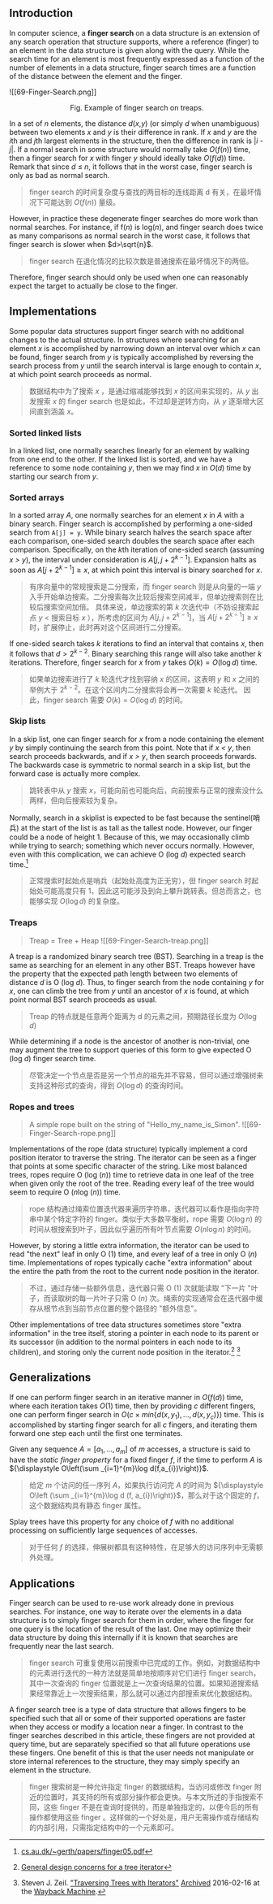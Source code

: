 
## Introduction

In computer science, a **finger search** on a data structure is an extension of any search operation that structure supports, where a reference (finger) to an element in the data structure is given along with the query. While the search time for an element is most frequently expressed as a function of the number of elements in a data structure, finger search times are a function of the distance between the element and the finger.

![[69-Finger-Search.png]]
<center>Fig. Example of finger search on treaps.</center>

In a set of _n_ elements, the distance _d_(_x_,_y_) (or simply _d_ when unambiguous) between two elements _x_ and _y_ is their difference in rank. If _x_ and _y_ are the *i*th and *j*th largest elements in the structure, then the difference in rank is |_i_ - _j_|. If a normal search in some structure would normally take $O (f (n))$ time, then a finger search for _x_ with finger _y_ should ideally take $O (f (d))$ time. Remark that since _d_ ≤ _n_, it follows that in the worst case, finger search is only as bad as normal search.
> finger search 的时间复杂度与查找的两目标的连线距离 d 有关，在最坏情况下可能达到 $O (f(n))$ 量级。

However, in practice these degenerate finger searches do more work than normal searches. For instance, if f(_n_) is log(_n_), and finger search does twice as many comparisons as normal search in the worst case, it follows that finger search is slower when $d>\sqrt{n}$.
> finger search 在退化情况的比较次数是普通搜索在最坏情况下的两倍。

Therefore, finger search should only be used when one can reasonably expect the target to actually be close to the finger.

## Implementations

Some popular data structures support finger search with no additional changes to the actual structure. In structures where searching for an element _x_ is accomplished by narrowing down an interval over which _x_ can be found, finger search from _y_ is typically accomplished by reversing the search process from _y_ until the search interval is large enough to contain _x_, at which point search proceeds as normal.
> 数据结构中为了搜索 *x* ，是通过缩减能够找到 *x* 的区间来实现的，从 *y* 出发搜索 *x* 的 finger search 也是如此，不过却是逆转方向，从 *y* 逐渐增大区间直到涵盖 *x*。

### Sorted linked lists

In a linked list, one normally searches linearly for an element by walking from one end to the other. If the linked list is sorted, and we have a reference to some node containing _y_, then we may find _x_ in $O (d)$ time by starting our search from _y_.

### Sorted arrays

In a sorted array _A_, one normally searches for an element _x_ in _A_ with a binary search. Finger search is accomplished by performing a one-sided search from `A[j] = y`. While binary search halves the search space after each comparison, one-sided search doubles the search space after each comparison. Specifically, on the *k*th iteration of one-sided search (assuming _x > y_), the interval under consideration is $A[j, j+2^{k-1}]$. Expansion halts as soon as $A[j + 2^{k-1}] \ge x$, at which point this interval is binary searched for _x_.
> 有序向量中的常规搜索是二分搜索，而 finger search 则是从向量的一端 *y* 入手开始单边搜索。二分搜索每次比较后搜索空间减半，但单边搜索则在比较后搜索空间加倍。
> 具体来说，单边搜索的第 *k* 次迭代中（不妨设搜索起点 *y* < 搜索目标 *x* ），所考虑的区间为 $A[j,j+2^{k-1}]$，当 $A[j+2^{k-1}] \ge x$ 时，扩展停止，此时再对这个区间进行二分搜索。

If one-sided search takes _k_ iterations to find an interval that contains _x_, then it follows that $d > 2^{k-2}$. Binary searching this range will also take another _k_ iterations. Therefore, finger search for _x_ from _y_ takes $O (k) = O (\log d)$ time.
> 如果单边搜索进行了 *k* 轮迭代才找到容纳 *x* 的区间，这表明 *y* 和 *x* 之间的举例大于 $2^{k-2}$。在这个区间内二分搜索将会再一次需要 *k* 轮迭代。
> 因此，finger search 需要 $O (k)=O (\log d)$ 的时间。

### Skip lists

In a skip list, one can finger search for _x_ from a node containing the element _y_ by simply continuing the search from this point. Note that if _x < y_, then search proceeds backwards, and if _x > y_, then search proceeds forwards. The backwards case is symmetric to normal search in a skip list, but the forward case is actually more complex.
> 跳转表中从 *y* 搜索 *x*，可能向前也可能向后，向前搜索与正常的搜索没什么两样，但向后搜索较为复杂。

Normally, search in a skiplist is expected to be fast because the sentinel(哨兵) at the start of the list is as tall as the tallest node. However, our finger could be a node of height 1. Because of this, we may occasionally climb while trying to search; something which never occurs normally. However, even with this complication, we can achieve O (log _d_) expected search time.[^1]
> 正常搜索时起始点是哨兵（起始处高度为正无穷），但 finger search 时起始处可能高度只有 1，因此这可能涉及到向上攀升跳转表。但总而言之，也能够实现 $O(\log d)$ 的复杂度。

### Treaps
> Treap = Tree + Heap
> ![[69-Finger-Search-treap.png]]

A treap is a randomized binary search tree (BST). Searching in a treap is the same as searching for an element in any other BST. Treaps however have the property that the expected path length between two elements of distance _d_ is O (log _d_). Thus, to finger search from the node containing _y_ for _x_, one can climb the tree from _y_ until an ancestor of _x_ is found, at which point normal BST search proceeds as usual.
> Treap 的特点就是任意两个距离为 d 的元素之间，预期路径长度为 $O(\log d)$

While determining if a node is the ancestor of another is non-trivial, one may augment the tree to support queries of this form to give expected O (log _d_) finger search time.
> 尽管决定一个节点是否是另一个节点的祖先并不容易，但可以通过增强树来支持这种形式的查询，得到 $O(\log d)$ 的查询时间。

### Ropes and trees
> A simple rope built on the string of "Hello_my_name_is_Simon".
> ![[69-Finger-Search-rope.png]]

Implementations of the rope (data structure) typically implement a cord position iterator to traverse the string. The iterator can be seen as a finger that points at some specific character of the string. Like most balanced trees, ropes require O (log (_n_)) time to retrieve data in one leaf of the tree when given only the root of the tree. Reading every leaf of the tree would seem to require O (*n*log (_n_)) time.
> rope 结构通过绳索位置迭代器来遍历字符串，迭代器可以看作是指向字符串中某个特定字符的 finger。类似于大多数平衡树，rope 需要 $O(\log n)$ 的时间从根搜索到叶子，因此似乎遍历所有叶节点需要 $O(n\log n)$ 的时间。

However, by storing a little extra information, the iterator can be used to read "the next" leaf in only O (1) time, and every leaf of a tree in only O (_n_) time. Implementations of ropes typically cache "extra information" about the entire the path from the root to the current node position in the iterator.
> 不过，通过存储一些额外信息，迭代器只需 O (1) 次就能读取 "下一片 "叶子，而读取树的每一片叶子只需 O (_n_) 次。绳索的实现通常会在迭代器中缓存从根节点到当前节点位置的整个路径的 "额外信息"。

Other implementations of tree data structures sometimes store "extra information" in the tree itself, storing a pointer in each node to its parent or its successor (in addition to the normal pointers in each node to its children), and storing only the current node position in the iterator.[^2] [^3]

## Generalizations

If one can perform finger search in an iterative manner in _O_(_f_(_d_)) time, where each iteration takes _O_(1) time, then by providing _c_ different fingers, one can perform finger search in $O(c\times min\{d(x, y_{1}), ..., d(x, y_{c})\})$ time. This is accomplished by starting finger search for all _c_ fingers, and iterating them forward one step each until the first one terminates.

Given any sequence $A = [a_{1}, ..., a_{m}]$ of _m_ accesses, a structure is said to have the _static finger property_ for a fixed finger _f_, if the time to perform _A_ is  ${\displaystyle O\left(\sum _{i=1}^{m}\log d(f,a_{i})\right)}$. 
> 给定 *m* 个访问的任一序列 *A*，如果执行访问完 *A* 的时间为 ${\displaystyle O\left (\sum _{i=1}^{m}\log d (f, a_{i})\right)}$，那么对于这个固定的 *f*，这个数据结构具有静态 finger 属性。

Splay trees have this property for any choice of _f_ with no additional processing on sufficiently large sequences of accesses.
> 对于任何 *f* 的选择，伸展树都具有这种特性，在足够大的访问序列中无需额外处理。

## Applications

Finger search can be used to re-use work already done in previous searches. For instance, one way to iterate over the elements in a data structure is to simply finger search for them in order, where the finger for one query is the location of the result of the last. One may optimize their data structure by doing this internally if it is known that searches are frequently near the last search.
> finger search 可重复使用以前搜索中已完成的工作。例如，对数据结构中的元素进行迭代的一种方法就是简单地按顺序对它们进行 finger search，其中一次查询的 finger 位置就是上一次查询结果的位置。如果知道搜索结果经常靠近上一次搜索结果，那么就可以通过内部搜索来优化数据结构。

A finger search tree is a type of data structure that allows fingers to be specified such that all or some of their supported operations are faster when they access or modify a location near a finger. In contrast to the finger searches described in this article, these fingers are not provided at query time, but are separately specified so that all future operations use these fingers. One benefit of this is that the user needs not manipulate or store internal references to the structure, they may simply specify an element in the structure.
> finger 搜索树是一种允许指定 finger 的数据结构，当访问或修改 finger 附近的位置时，其支持的所有或部分操作都会更快。与本文所述的手指搜索不同，这些 finger 不是在查询时提供的，而是单独指定的，以便今后的所有操作都使用这些 finger 。这样做的一个好处是，用户无需操作或存储结构的内部引用，只需指定结构中的一个元素即可。

[^1]: [cs.au.dk/\~gerth/papers/finger05.pdf](http://www.cs.au.dk/~gerth/papers/finger05.pdf)
[^2]: [General design concerns for a tree iterator](https://inst.eecs.berkeley.edu/~cs61b/sp06/labs/s9-3-1.html)
[^3]: Steven J. Zeil. ["Traversing Trees with Iterators"](https://secweb.cs.odu.edu/~zeil/cs361/web/website/Lectures/treetraversal/page/treetraversal.html) [Archived](https://web.archive.org/web/20160216013705/https://secweb.cs.odu.edu/~zeil/cs361/web/website/Lectures/treetraversal/page/treetraversal.html) 2016-02-16 at the [Wayback Machine](https://en.wikipedia.org/wiki/Wayback_Machine "Wayback Machine").
